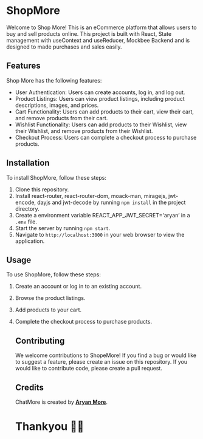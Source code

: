 # ShopMore

Welcome to Shop More! This is an eCommerce platform that allows users to buy and sell products online. This project is built with React, State management with useContext and useReducer, Mockbee Backend and is designed to made purchases and sales easily.

## Features

Shop More has the following features:

- User Authentication: Users can create accounts, log in, and log out.
- Product Listings: Users can view product listings, including product descriptions, images, and prices.
- Cart Functionality: Users can add products to their cart, view their cart, and remove products from their cart.
- Wishlist Functionality: Users can add products to their Wishlist, view their Wishlist, and remove products from their Wishlist.
- Checkout Process: Users can complete a checkout process to purchase products.

## Installation

To install ShopMore, follow these steps:

1. Clone this repository.
2. Install react-router, react-router-dom, moack-man, miragejs, jwt-encode, dayjs and jwt-decode by running `npm install` in the project directory.
3. Create a environment variable REACT_APP_JWT_SECRET='aryan’ in a `.env` file.
4. Start the server by running `npm start`.
5. Navigate to `http://localhost:3000` in your web browser to view the application.

## Usage

To use ShopMore, follow these steps:

1. Create an account or log in to an existing account.
2. Browse the product listings.
3. Add products to your cart.
4. Complete the checkout process to purchase products.

    ## Contributing

    We welcome contributions to ShopeMore! If you find a bug or would like to suggest a feature, please create an issue on this repository. If you would like to contribute code, please create a pull request.

    ## Credits

    ChatMore is created by **[Aryan More](https://www.linkedin.com/in/aryan-more-417497216/)**.

    # Thankyou 🙏🏻

